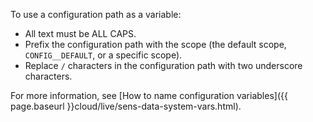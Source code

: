 <div markdown="1">

To use a configuration path as a variable:

*	All text must be ALL CAPS.
*	Prefix the configuration path with the scope (the default scope, `CONFIG__DEFAULT`, or a specific scope).
*	Replace `/` characters in the configuration path with two underscore characters.

For more information, see [How to name configuration variables]({{ page.baseurl }}cloud/live/sens-data-system-vars.html).